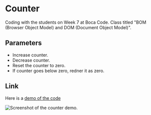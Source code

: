 # Counter
Coding with the students on Week 7 at Boca Code. 
Class titled "BOM (Browser Object Model) and DOM (Document Object Model)".

## Parameters
- Increase counter.
- Decrease counter.
- Reset the counter to zero.
- If counter goes below zero, redner it as zero.

## Link
Here is a [demo of the code](https://jsohndata-counter.web.app/)

![Screenshot of the counter demo.](https://raw.githubusercontent.com/jsohndata/counter/main/image/counter.png)

